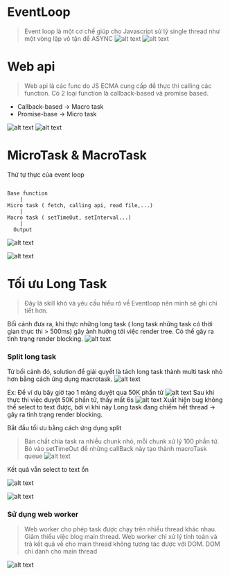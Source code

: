 # EventLoop
>Event loop là một cơ chế giúp cho Javascript sử lý single thread như một vòng lặp vô tận để ASYNC
![alt text](image-2.png)
![alt text](image-1.png)

# Web api
> Web api là các func do JS ECMA cung cấp để thực thi calling các function. Có 2 loại function là callback-based và promise based. 

- Callback-based  -> Macro task
- Promise-base  -> Micro task

![alt text](image-3.png)
![alt text](image-4.png)
# MicroTask & MacroTask

Thứ tự thực của event loop
```

Base function
    |
Micro task ( fetch, calling api, read file,...)
    |
Macro task ( setTimeOut, setInterval...)
    |
  Output
```
![alt text](image.png)

![alt text](image-5.png)

# Tối ưu Long Task
> Đây là skill khó và yêu cầu hiểu rõ về Eventloop nên mình sẽ ghi chi tiết hơn.

Bối cảnh đưa ra, khi thực những long task ( long task những task có thời gian thực thi > 500ms) gây ảnh hưởng tới việc render tree. Có thể gây ra tình trạng render blocking.
![alt text](image-6.png)

### Split long task

Từ bối cảnh đó, solution để giải quyết là tách long task thành multi task nhỏ hơn bằng cách ứng dụng macrotask.
![alt text](image-7.png)

Ex: Để ví dụ bây giờ tạo 1 mảng duyệt qua 50K phần tử
![alt text](image-8.png)
Sau khi thực thi việc duyệt 50K phần tử, thấy mất 6s
![alt text](image-9.png)
Xuất hiện bug không thể select to text được, bởi vì khi này Long task đang chiếm hết thread -> gây ra tình trạng render blocking.

Bắt đầu tối ưu bằng cách ứng dụng split
> Bản chất chia task ra nhiều chunk nhỏ, mỗi chunk xử lý 100 phần tử. Bỏ vào setTimeOut để những callBack này tạo thành macroTask queue
![alt text](image-10.png)

Kết quả vẫn select to text ổn 

![alt text](image-12.png)

![alt text](image-11.png)


### Sử dụng web worker
> Web worker cho phép task được chạy trên nhiều thread khác nhau. Giảm thiểu việc blog main thread. Web worker chỉ xử lý tính toán và trả kết quả về cho main thread không tương tác được với DOM. DOM chỉ dành cho main thread

![alt text](image-13.png)